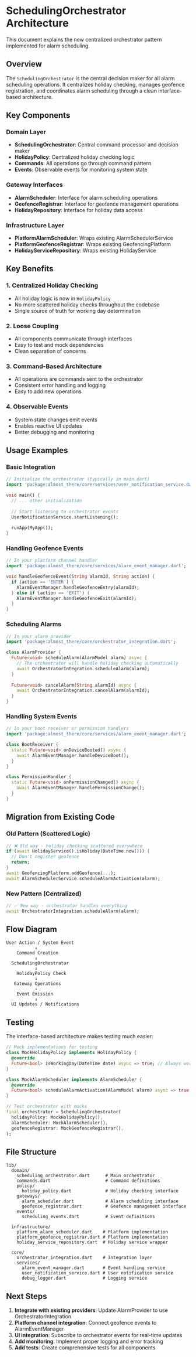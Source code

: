 # SchedulingOrchestrator Architecture

This document explains the new centralized orchestrator pattern implemented for alarm scheduling.

## Overview

The `SchedulingOrchestrator` is the central decision maker for all alarm scheduling operations. It centralizes holiday checking, manages geofence registration, and coordinates alarm scheduling through a clean interface-based architecture.

## Key Components

### Domain Layer
- **SchedulingOrchestrator**: Central command processor and decision maker
- **HolidayPolicy**: Centralized holiday checking logic
- **Commands**: All operations go through command pattern
- **Events**: Observable events for monitoring system state

### Gateway Interfaces
- **AlarmScheduler**: Interface for alarm scheduling operations
- **GeofenceRegistrar**: Interface for geofence management operations
- **HolidayRepository**: Interface for holiday data access

### Infrastructure Layer
- **PlatformAlarmScheduler**: Wraps existing AlarmSchedulerService
- **PlatformGeofenceRegistrar**: Wraps existing GeofencingPlatform
- **HolidayServiceRepository**: Wraps existing HolidayService

## Key Benefits

### 1. Centralized Holiday Checking
- All holiday logic is now in `HolidayPolicy`
- No more scattered holiday checks throughout the codebase
- Single source of truth for working day determination

### 2. Loose Coupling
- All components communicate through interfaces
- Easy to test and mock dependencies
- Clean separation of concerns

### 3. Command-Based Architecture
- All operations are commands sent to the orchestrator
- Consistent error handling and logging
- Easy to add new operations

### 4. Observable Events
- System state changes emit events
- Enables reactive UI updates
- Better debugging and monitoring

## Usage Examples

### Basic Integration

```dart
// Initialize the orchestrator (typically in main.dart)
import 'package:almost_there/core/services/user_notification_service.dart';

void main() {
  // ... other initialization
  
  // Start listening to orchestrator events
  UserNotificationService.startListening();
  
  runApp(MyApp());
}
```

### Handling Geofence Events

```dart
// In your platform channel handler
import 'package:almost_there/core/services/alarm_event_manager.dart';

void handleGeofenceEvent(String alarmId, String action) {
  if (action == 'ENTER') {
    AlarmEventManager.handleGeofenceEntry(alarmId);
  } else if (action == 'EXIT') {
    AlarmEventManager.handleGeofenceExit(alarmId);
  }
}
```

### Scheduling Alarms

```dart
// In your alarm provider
import 'package:almost_there/core/orchestrator_integration.dart';

class AlarmProvider {
  Future<void> scheduleAlarm(AlarmModel alarm) async {
    // The orchestrator will handle holiday checking automatically
    await OrchestratorIntegration.scheduleAlarm(alarm);
  }
  
  Future<void> cancelAlarm(String alarmId) async {
    await OrchestratorIntegration.cancelAlarm(alarmId);
  }
}
```

### Handling System Events

```dart
// In your boot receiver or permission handlers
import 'package:almost_there/core/services/alarm_event_manager.dart';

class BootReceiver {
  static Future<void> onDeviceBooted() async {
    await AlarmEventManager.handleDeviceBoot();
  }
}

class PermissionHandler {
  static Future<void> onPermissionChanged() async {
    await AlarmEventManager.handlePermissionChange();
  }
}
```

## Migration from Existing Code

### Old Pattern (Scattered Logic)
```dart
// ❌ Old way - holiday checking scattered everywhere
if (await HolidayService().isHoliday(DateTime.now())) {
  // Don't register geofence
  return;
}
await GeofencingPlatform.addGeofence(...);
await AlarmSchedulerService.scheduleAlarmActivation(alarm);
```

### New Pattern (Centralized)
```dart
// ✅ New way - orchestrator handles everything
await OrchestratorIntegration.scheduleAlarm(alarm);
```

## Flow Diagram

```
User Action / System Event
           ↓
    Command Creation
           ↓
  SchedulingOrchestrator
           ↓
    HolidayPolicy Check
           ↓
   Gateway Operations
           ↓
    Event Emission
           ↓
  UI Updates / Notifications
```

## Testing

The interface-based architecture makes testing much easier:

```dart
// Mock implementations for testing
class MockHolidayPolicy implements HolidayPolicy {
  @override
  Future<bool> isWorkingDay(DateTime date) async => true; // Always working day
}

class MockAlarmScheduler implements AlarmScheduler {
  @override
  Future<bool> scheduleAlarmActivation(AlarmModel alarm) async => true;
}

// Test orchestrator with mocks
final orchestrator = SchedulingOrchestrator(
  holidayPolicy: MockHolidayPolicy(),
  alarmScheduler: MockAlarmScheduler(),
  geofenceRegistrar: MockGeofenceRegistrar(),
);
```

## File Structure

```
lib/
  domain/
    scheduling_orchestrator.dart      # Main orchestrator
    commands.dart                     # Command definitions
    policy/
      holiday_policy.dart             # Holiday checking interface
    gateways/
      alarm_scheduler.dart            # Alarm scheduling interface
      geofence_registrar.dart         # Geofence management interface
    events/
      scheduling_events.dart          # Event definitions
  
  infrastructure/
    platform_alarm_scheduler.dart    # Platform implementation
    platform_geofence_registrar.dart # Platform implementation
    holiday_service_repository.dart  # Holiday service wrapper
  
  core/
    orchestrator_integration.dart    # Integration layer
    services/
      alarm_event_manager.dart       # Event handling service
      user_notification_service.dart # User notification service
      debug_logger.dart              # Logging service
```

## Next Steps

1. **Integrate with existing providers**: Update AlarmProvider to use OrchestratorIntegration
2. **Platform channel integration**: Connect geofence events to AlarmEventManager
3. **UI integration**: Subscribe to orchestrator events for real-time updates
4. **Add monitoring**: Implement proper logging and error tracking
5. **Add tests**: Create comprehensive tests for all components